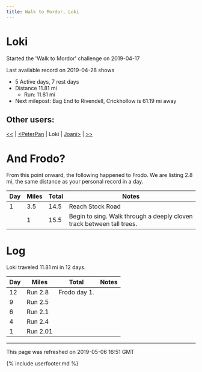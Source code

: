 ```yaml
---
title: Walk to Mordor, Loki
---
```


# Loki

Started the 'Walk to Mordor' challenge on 2019-04-17

Last available record on 2019-04-28 shows
* 5 Active days, 7 rest days
* Distance 11.81 mi
  * Run: 11.81 mi
* Next milepost: Bag End to Rivendell, Crickhollow is 61.19 mi away

## Other users:

[\<\<](PeterPan.md) \| [\<PeterPan](PeterPan.md) \| Loki \| [Joani\>](Joani.md) \| [\>\>](Joani.md)

# And Frodo?
From this point onward, the following happened to Frodo.
We are listing 2.8 mi, the same distance as your personal record in a day.

| Day | Miles | Total | Notes |
| --- | --- | --- | --- |
| 1 | 3.5 | 14.5 | Reach Stock Road |
|   | 1 | 15.5 | Begin to sing. Walk through a deeply cloven track between tall trees. |


# Log

Loki traveled 11.81 mi in 12 days.

| Day | Miles | Total | Notes |
| --- | --- | --- | --- |
 | 12 | Run 2.8 | Frodo day 1. |
 | 9 | Run 2.5 |  |
 | 6 | Run 2.1 |  |
 | 4 | Run 2.4 |  |
 | 1 | Run 2.01 |  |

---
This page was refreshed on 2019-05-06 16:51 GMT

{% include userfooter.md %}
